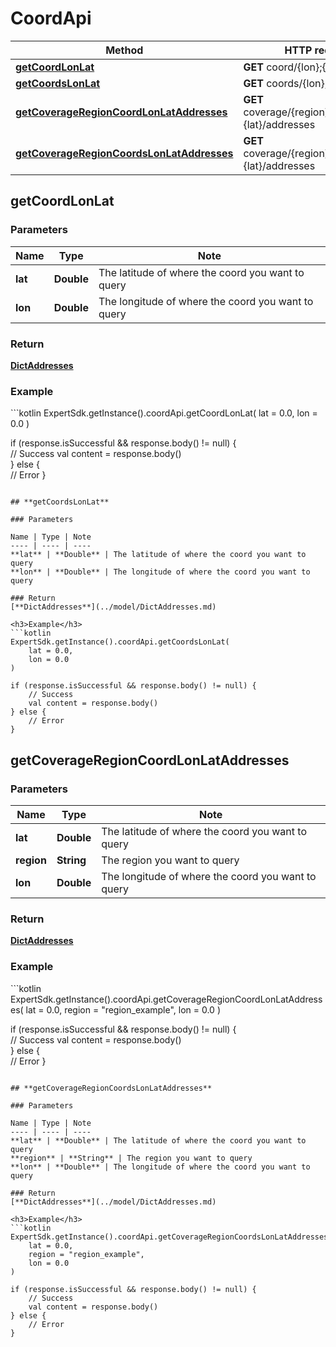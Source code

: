 # CoordApi

Method | HTTP request
------------- | -------------
[**getCoordLonLat**](#getcoordlonlat) | **GET** coord/{lon};{lat}/
[**getCoordsLonLat**](#getcoordslonlat) | **GET** coords/{lon};{lat}/
[**getCoverageRegionCoordLonLatAddresses**](#getcoverageregioncoordlonlataddresses) | **GET** coverage/{region}/coord/{lon};{lat}/addresses
[**getCoverageRegionCoordsLonLatAddresses**](#getcoverageregioncoordslonlataddresses) | **GET** coverage/{region}/coords/{lon};{lat}/addresses

## **getCoordLonLat**

### Parameters

Name | Type | Note
---- | ---- | ----
**lat** | **Double** | The latitude of where the coord you want to query 
**lon** | **Double** | The longitude of where the coord you want to query 

### Return
[**DictAddresses**](../model/DictAddresses.md)

<h3>Example</h3>
```kotlin
ExpertSdk.getInstance().coordApi.getCoordLonLat(
    lat = 0.0,
    lon = 0.0
)

if (response.isSuccessful && response.body() != null) {  
    // Success
    val content = response.body()  
} else {  
    // Error
} 
```

## **getCoordsLonLat**

### Parameters

Name | Type | Note
---- | ---- | ----
**lat** | **Double** | The latitude of where the coord you want to query 
**lon** | **Double** | The longitude of where the coord you want to query 

### Return
[**DictAddresses**](../model/DictAddresses.md)

<h3>Example</h3>
```kotlin
ExpertSdk.getInstance().coordApi.getCoordsLonLat(
    lat = 0.0,
    lon = 0.0
)

if (response.isSuccessful && response.body() != null) {  
    // Success
    val content = response.body()  
} else {  
    // Error
} 
```

## **getCoverageRegionCoordLonLatAddresses**

### Parameters

Name | Type | Note
---- | ---- | ----
**lat** | **Double** | The latitude of where the coord you want to query 
**region** | **String** | The region you want to query 
**lon** | **Double** | The longitude of where the coord you want to query 

### Return
[**DictAddresses**](../model/DictAddresses.md)

<h3>Example</h3>
```kotlin
ExpertSdk.getInstance().coordApi.getCoverageRegionCoordLonLatAddresses(
    lat = 0.0,
    region = "region_example",
    lon = 0.0
)

if (response.isSuccessful && response.body() != null) {  
    // Success
    val content = response.body()  
} else {  
    // Error
} 
```

## **getCoverageRegionCoordsLonLatAddresses**

### Parameters

Name | Type | Note
---- | ---- | ----
**lat** | **Double** | The latitude of where the coord you want to query 
**region** | **String** | The region you want to query 
**lon** | **Double** | The longitude of where the coord you want to query 

### Return
[**DictAddresses**](../model/DictAddresses.md)

<h3>Example</h3>
```kotlin
ExpertSdk.getInstance().coordApi.getCoverageRegionCoordsLonLatAddresses(
    lat = 0.0,
    region = "region_example",
    lon = 0.0
)

if (response.isSuccessful && response.body() != null) {  
    // Success
    val content = response.body()  
} else {  
    // Error
} 
```

